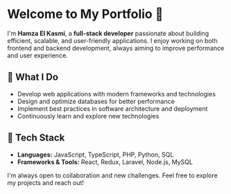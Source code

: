 # Welcome to My Portfolio 🚀  

I'm **Hamza El Kasmi**, a **full-stack developer** passionate about building efficient, scalable, and user-friendly applications. I enjoy working on both frontend and backend development, always aiming to improve performance and user experience.  

## 🔹 What I Do  
- Develop web applications with modern frameworks and technologies  
- Design and optimize databases for better performance  
- Implement best practices in software architecture and deployment  
- Continuously learn and explore new technologies  

## 🔹 Tech Stack  
- **Languages:** JavaScript, TypeScript, PHP, Python, SQL  
- **Frameworks & Tools:** React, Redux, Laravel, Node.js, MySQL  

I'm always open to collaboration and new challenges. Feel free to explore my projects and reach out!  
